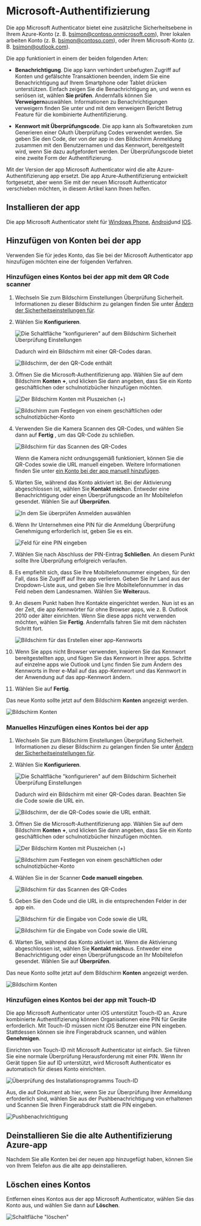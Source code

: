 <properties
    pageTitle="Microsoft Authenticator-app für Mobiltelefone | Microsoft Azure"
    description="Erfahren Sie, wie ein Upgrade auf die neueste Version von Azure-Authentifizierung."
    services="multi-factor-authentication"
    documentationCenter=""
    authors="kgremban"
    manager="femila"
    editor="curtland"/>

<tags
    ms.service="multi-factor-authentication"
    ms.workload="identity"
    ms.tgt_pltfrm="na"
    ms.devlang="na"
    ms.topic="article"
    ms.date="08/22/2016"
    ms.author="kgremban"/>

# <a name="microsoft-authenticator"></a>Microsoft-Authentifizierung

Die app Microsoft Authenticator bietet eine zusätzliche Sicherheitsebene in Ihrem Azure-Konto (z. B. bsimon@contoso.onmicrosoft.com), Ihrer lokalen arbeiten Konto (z. B. bsimon@contoso.com), oder Ihrem Microsoft-Konto (z. B. bsimon@outlook.com).

Die app funktioniert in einem der beiden folgenden Arten:

- **Benachrichtigung**. Die app kann verhindert unbefugten Zugriff auf Konten und gefälschte Transaktionen beenden, indem Sie eine Benachrichtigung auf Ihrem Smartphone oder Tablet drücken unterstützen. Einfach zeigen Sie die Benachrichtigung an, und wenn es seriösen ist, wählen **Sie prüfen**. Andernfalls können Sie **Verweigern**auswählen. Informationen zu Benachrichtigungen verweigern finden Sie unter und mit dem verweigern Bericht Betrug Feature für die kombinierte Authentifizierung.

- **Kennwort mit Überprüfungscode**. Die app kann als Softwaretoken zum Generieren einer OAuth Überprüfung Codes verwendet werden. Sie geben Sie den Code, der von der app in den Bildschirm Anmeldung zusammen mit den Benutzernamen und das Kennwort, bereitgestellt wird, wenn Sie dazu aufgefordert werden. Der Überprüfungscode bietet eine zweite Form der Authentifizierung.

Mit der Version der app Microsoft Authenticator wird die alte Azure-Authentifizierung app ersetzt.  Die app Azure-Authentifizierung entwickelt fortgesetzt, aber wenn Sie mit der neuen Microsoft Authenticator verschieben möchten, in diesem Artikel kann Ihnen helfen.  

## <a name="install-the-app"></a>Installieren der app

Die app Microsoft Authenticator steht für [Windows Phone](http://go.microsoft.com/fwlink/?Linkid=825071), [Android](http://go.microsoft.com/fwlink/?Linkid=825072)und [IOS](http://go.microsoft.com/fwlink/?Linkid=825073).

## <a name="add-accounts-to-the-app"></a>Hinzufügen von Konten bei der app

Verwenden Sie für jedes Konto, das Sie bei der Microsoft Authenticator app hinzufügen möchten eine der folgenden Verfahren.

### <a name="add-an-account-to-the-app-by-using-the-qr-code-scanner"></a>Hinzufügen eines Kontos bei der app mit dem QR Code scanner

1. Wechseln Sie zum Bildschirm Einstellungen Überprüfung Sicherheit.  Informationen zu dieser Bildschirm zu gelangen finden Sie unter [Ändern der Sicherheitseinstellungen für](multi-factor-authentication-end-user-manage-settings.md).

2. Wählen Sie **Konfigurieren**.

    ![Die Schaltfläche "konfigurieren" auf dem Bildschirm Sicherheit Überprüfung Einstellungen](./media/multi-factor-authentication-azure-authenticator/azureauthe.png)

    Dadurch wird ein Bildschirm mit einer QR-Codes daran.

    ![Bildschirm, der den QR-Code enthält](./media/multi-factor-authentication-azure-authenticator/barcode2.png)

3. Öffnen Sie die Microsoft-Authentifizierung app. Wählen Sie auf dem Bildschirm **Konten** **+**, und klicken Sie dann angeben, dass Sie ein Konto geschäftlichen oder schulnotizbücher hinzufügen möchten.

    ![Der Bildschirm Konten mit Pluszeichen (+)](./media/multi-factor-authentication-azure-authenticator/addaccount3.png)

    ![Bildschirm zum Festlegen von einem geschäftlichen oder schulnotizbücher-Konto](./media/multi-factor-authentication-end-user-first-time-mobile-app/scan.png)

4. Verwenden Sie die Kamera Scannen des QR-Codes, und wählen Sie dann auf **Fertig** , um das QR-Code zu schließen.

    ![Bildschirm für das Scannen des QR-Codes](./media/multi-factor-authentication-end-user-first-time-mobile-app/scan2.png)

    Wenn die Kamera nicht ordnungsgemäß funktioniert, können Sie die QR-Codes sowie die URL manuell eingeben. Weitere Informationen finden Sie unter [ein Konto bei der app manuell hinzufügen](#add-an-account-to-the-app-manually).

5. Warten Sie, während das Konto aktiviert ist. Bei der Aktivierung abgeschlossen ist, wählen Sie **Kontakt mich**an.  Entweder eine Benachrichtigung oder einen Überprüfungscode an Ihr Mobiltelefon gesendet.  Wählen Sie auf **Überprüfen**.

    ![In dem Sie überprüfen Anmelden auswählen](./media/multi-factor-authentication-end-user-first-time-mobile-app/verify.png)

6. Wenn Ihr Unternehmen eine PIN für die Anmeldung Überprüfung Genehmigung erforderlich ist, geben Sie es ein.

    ![Feld für eine PIN eingeben](./media/multi-factor-authentication-end-user-first-time-mobile-app/scan3.png)

7. Wählen Sie nach Abschluss der PIN-Eintrag **Schließen**. An diesem Punkt sollte Ihre Überprüfung erfolgreich verlaufen.
8. Es empfiehlt sich, dass Sie Ihre Mobiltelefonnummer eingeben, für den Fall, dass Sie Zugriff auf Ihre app verlieren. Geben Sie Ihr Land aus der Dropdown-Liste aus, und geben Sie Ihre Mobiltelefonnummer in das Feld neben dem Landesnamen. Wählen Sie **Weiter**aus.
9. An diesem Punkt haben Ihre Kontakte eingerichtet werden. Nun ist es an der Zeit, die app Kennwörter für ohne Browser apps, wie z. B. Outlook 2010 oder älter einrichten. Wenn Sie diese apps nicht verwenden möchten, wählen Sie **Fertig**. Andernfalls fahren Sie mit dem nächsten Schritt fort.

    ![Bildschirm für das Erstellen einer app-Kennworts](./media/multi-factor-authentication-end-user-first-time-mobile-app/step4.png)

10. Wenn Sie apps nicht Browser verwenden, kopieren Sie das Kennwort bereitgestellten app, und fügen Sie das Kennwort in Ihrer apps. Schritte auf einzelne apps wie Outlook und Lync finden Sie zum Ändern des Kennworts in Ihrer e-Mail auf das app-Kennwort und das Kennwort in der Anwendung auf das app-Kennwort ändern.
11. Wählen Sie auf **Fertig**.

Das neue Konto sollte jetzt auf dem Bildschirm **Konten** angezeigt werden.

![Bildschirm Konten](./media/multi-factor-authentication-azure-authenticator/accounts.png)

### <a name="add-an-account-to-the-app-manually"></a>Manuelles Hinzufügen eines Kontos bei der app

1. Wechseln Sie zum Bildschirm Einstellungen Überprüfung Sicherheit.  Informationen zu dieser Bildschirm zu gelangen finden Sie unter [Ändern der Sicherheitseinstellungen für](multi-factor-authentication-end-user-manage-settings.md).

2. Wählen Sie **Konfigurieren**.

    ![Die Schaltfläche "konfigurieren" auf dem Bildschirm Sicherheit Überprüfung Einstellungen](./media/multi-factor-authentication-azure-authenticator/azureauthe.png)

    Dadurch wird ein Bildschirm mit einer QR-Codes daran.  Beachten Sie die Code sowie die URL ein.

    ![Bildschirm, der die QR-Codes sowie die URL enthält.](./media/multi-factor-authentication-azure-authenticator/barcode2.png)

3. Öffnen Sie die Microsoft-Authentifizierung app. Wählen Sie auf dem Bildschirm **Konten** **+**, und klicken Sie dann angeben, dass Sie ein Konto geschäftlichen oder schulnotizbücher hinzufügen möchten.

    ![Der Bildschirm Konten mit Pluszeichen (+)](./media/multi-factor-authentication-azure-authenticator/addaccount3.png)

    ![Bildschirm zum Festlegen von einem geschäftlichen oder schulnotizbücher-Konto](./media/multi-factor-authentication-end-user-first-time-mobile-app/scan.png)

4. Wählen Sie in der Scanner **Code manuell eingeben**.

    ![Bildschirm für das Scannen des QR-Codes](./media/multi-factor-authentication-end-user-first-time-mobile-app/scan2.png)

5. Geben Sie den Code und die URL in die entsprechenden Felder in der app ein.

    ![Bildschirm für die Eingabe von Code sowie die URL](./media/multi-factor-authentication-azure-authenticator/manual.png)

    ![Bildschirm für die Eingabe von Code sowie die URL](./media/multi-factor-authentication-end-user-first-time-mobile-app/addaccount2.png)

6. Warten Sie, während das Konto aktiviert ist. Wenn die Aktivierung abgeschlossen ist, wählen Sie **Kontakt mich**aus. Entweder eine Benachrichtigung oder einen Überprüfungscode an Ihr Mobiltelefon gesendet. Wählen Sie auf **Überprüfen**.

Das neue Konto sollte jetzt auf dem Bildschirm **Konten** angezeigt werden.

![Bildschirm Konten](./media/multi-factor-authentication-azure-authenticator/accounts.png)

### <a name="add-an-account-to-the-app-by-using-touch-id"></a>Hinzufügen eines Kontos bei der app mit Touch-ID

Die app Microsoft Authenticator unter iOS unterstützt Touch-ID an.  Azure kombinierte Authentifizierung können Organisationen eine PIN für Geräte erforderlich. Mit Touch-ID müssen nicht iOS Benutzer eine PIN eingeben. Stattdessen können sie ihre Fingerabdruck scannen, und wählen **Genehmigen**.

Einrichten von Touch-ID mit Microsoft Authenticator ist einfach. Sie führen Sie eine normale Überprüfung Herausforderung mit einer PIN. Wenn Ihr Gerät tippen Sie auf ID unterstützt, wird Microsoft Authenticator es automatisch für dieses Konto einrichten.

![Überprüfung des Installationsprogramms Touch-ID](./media/multi-factor-authentication-azure-authenticator/touchid1.png)

Aus, die auf Dokument ab hier, wenn Sie zur Überprüfung Ihrer Anmeldung erforderlich sind, wählen Sie aus der Pushbenachrichtigung von erhaltenen und Scannen Sie Ihren Fingerabdruck statt die PIN eingeben.

![Pushbenachrichtigung](./media/multi-factor-authentication-azure-authenticator/touchid2.png)

## <a name="uninstall-the-old-azure-authentication-app"></a>Deinstallieren Sie die alte Authentifizierung Azure-app

Nachdem Sie alle Konten bei der neuen app hinzugefügt haben, können Sie von Ihrem Telefon aus die alte app deinstallieren.

## <a name="delete-an-account"></a>Löschen eines Kontos

Entfernen eines Kontos aus der app Microsoft Authenticator, wählen Sie das Konto aus, und wählen Sie dann auf **Löschen**.

![Schaltfläche "löschen"](./media/multi-factor-authentication-azure-authenticator/remove.png)
